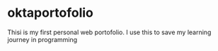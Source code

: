 # oktaportofolio
Thisi is my first personal web portofolio. I use this to save my learning journey in programming
